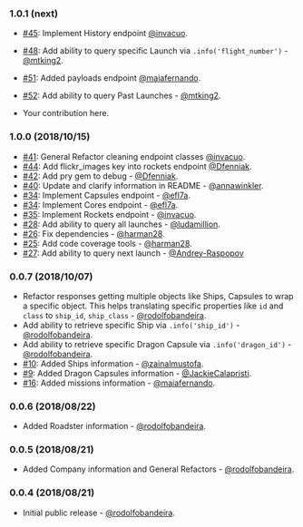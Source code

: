 ### 1.0.1 (next)
* [#45](https://github.com/rodolfobandeira/spacex/pull/45): Implement History endpoint [@invacuo](http://github.com/invacuo).
* [#48](https://github.com/rodolfobandeira/spacex/pull/48): Add ability to query specific Launch via `.info('flight_number')` - [@mtking2](http://github.com/mtking2).
* [#51](https://github.com/rodolfobandeira/spacex/pull/51): Added payloads endpoint [@maiafernando](http://github.com/maiafernando).
* [#52](https://github.com/rodolfobandeira/spacex/pull/52): Add ability to query Past Launches - [@mtking2](http://github.com/mtking2).


* Your contribution here.

### 1.0.0 (2018/10/15)
* [#41](https://github.com/rodolfobandeira/spacex/pull/41): General Refactor cleaning endpoint classes [@invacuo](http://github.com/invacuo).
* [#44](https://github.com/rodolfobandeira/spacex/pull/44): Add flickr_images key into rockets endpoint [@Dfenniak](https://github.com/Dfenniak).
* [#42](https://github.com/rodolfobandeira/spacex/pull/42): Add pry gem to debug - [@Dfenniak](https://github.com/Dfenniak).
* [#40](https://github.com/rodolfobandeira/spacex/pull/40): Update and clarify information in README - [@annawinkler](https://github.com/annawinkler).
* [#34](https://github.com/rodolfobandeira/spacex/pull/34): Implement Capsules endpoint - [@efl7a](https://github.com/efl7a).
* [#34](https://github.com/rodolfobandeira/spacex/pull/34): Implement Cores endpoint - [@efl7a](https://github.com/efl7a).
* [#35](https://github.com/rodolfobandeira/spacex/pull/35): Implement Rockets endpoint - [@invacuo](https://github.com/invacuo).
* [#28](https://github.com/rodolfobandeira/spacex/pull/28): Add ability to query all launches - [@ludamillion](https://github.com/ludamillion).
* [#26](https://github.com/rodolfobandeira/spacex/pull/26): Fix dependencies - [@harman28](https://github.com/harman28).
* [#25](https://github.com/rodolfobandeira/spacex/pull/25): Add code coverage tools - [@harman28](https://github.com/harman28).
* [#27](https://github.com/rodolfobandeira/spacex/pull/27): Add ability to query next launch - [@Andrey-Raspopov](https://github.com/Andrey-Raspopov)

### 0.0.7 (2018/10/07)

* Refactor responses getting multiple objects like Ships, Capsules to wrap a specific object. This helps translating specific properties like `id` and `class` to `ship_id`, `ship_class` - [@rodolfobandeira](https://github.com/rodolfobandeira).
* Add ability to retrieve specific Ship via `.info('ship_id')` - [@rodolfobandeira](https://github.com/rodolfobandeira).
* Add ability to retrieve specific Dragon Capsule via `.info('dragon_id')` - [@rodolfobandeira](https://github.com/rodolfobandeira).
* [#10](https://github.com/rodolfobandeira/spacex/pull/10): Added Ships information - [@zainalmustofa](https://github.com/zainalmustofa).
* [#9](https://github.com/rodolfobandeira/spacex/pull/9): Added Dragon Capsules information - [@JackieCalapristi](https://github.com/JackieCalapristi).
* [#16](https://github.com/rodolfobandeira/spacex/pull/16): Added missions information - [@maiafernando](https://github.com/maiafernando).

### 0.0.6 (2018/08/22)

* Added Roadster information - [@rodolfobandeira](https://github.com/rodolfobandeira).

### 0.0.5 (2018/08/21)

* Added Company information and General Refactors - [@rodolfobandeira](https://github.com/rodolfobandeira).

### 0.0.4 (2018/08/21)

* Initial public release - [@rodolfobandeira](https://github.com/rodolfobandeira).
